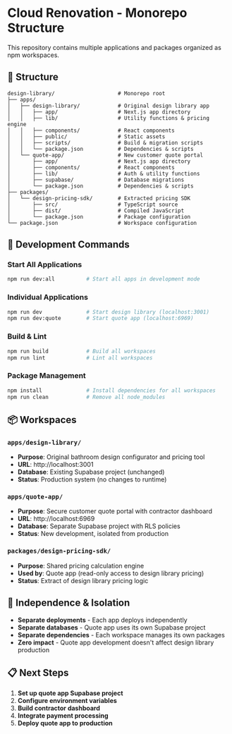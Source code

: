 # Cloud Renovation - Monorepo Structure

This repository contains multiple applications and packages organized as npm workspaces.

## 📁 Structure

```
design-library/                    # Monorepo root
├── apps/
│   ├── design-library/            # Original design library app
│   │   ├── app/                   # Next.js app directory
│   │   ├── lib/                   # Utility functions & pricing engine
│   │   ├── components/            # React components
│   │   ├── public/                # Static assets
│   │   ├── scripts/               # Build & migration scripts
│   │   └── package.json           # Dependencies & scripts
│   └── quote-app/                 # New customer quote portal
│       ├── app/                   # Next.js app directory  
│       ├── components/            # React components
│       ├── lib/                   # Auth & utility functions
│       ├── supabase/              # Database migrations
│       └── package.json           # Dependencies & scripts
├── packages/
│   └── design-pricing-sdk/        # Extracted pricing SDK
│       ├── src/                   # TypeScript source
│       ├── dist/                  # Compiled JavaScript
│       └── package.json           # Package configuration
└── package.json                   # Workspace configuration
```

## 🚀 Development Commands

### Start All Applications
```bash
npm run dev:all          # Start all apps in development mode
```

### Individual Applications  
```bash
npm run dev              # Start design library (localhost:3001)
npm run dev:quote        # Start quote app (localhost:6969)
```

### Build & Lint
```bash
npm run build            # Build all workspaces
npm run lint             # Lint all workspaces
```

### Package Management
```bash
npm install              # Install dependencies for all workspaces
npm run clean            # Remove all node_modules
```

## 📦 Workspaces

### `apps/design-library/`
- **Purpose**: Original bathroom design configurator and pricing tool
- **URL**: http://localhost:3001
- **Database**: Existing Supabase project (unchanged)
- **Status**: Production system (no changes to runtime)

### `apps/quote-app/`  
- **Purpose**: Secure customer quote portal with contractor dashboard
- **URL**: http://localhost:6969
- **Database**: Separate Supabase project with RLS policies
- **Status**: New development, isolated from production

### `packages/design-pricing-sdk/`
- **Purpose**: Shared pricing calculation engine
- **Used by**: Quote app (read-only access to design library pricing)
- **Status**: Extract of design library pricing logic

## 🔐 Independence & Isolation

- **Separate deployments** - Each app deploys independently
- **Separate databases** - Quote app uses its own Supabase project
- **Separate dependencies** - Each workspace manages its own packages
- **Zero impact** - Quote app development doesn't affect design library production

## 📋 Next Steps

1. **Set up quote app Supabase project**
2. **Configure environment variables**
3. **Build contractor dashboard**
4. **Integrate payment processing**
5. **Deploy quote app to production**